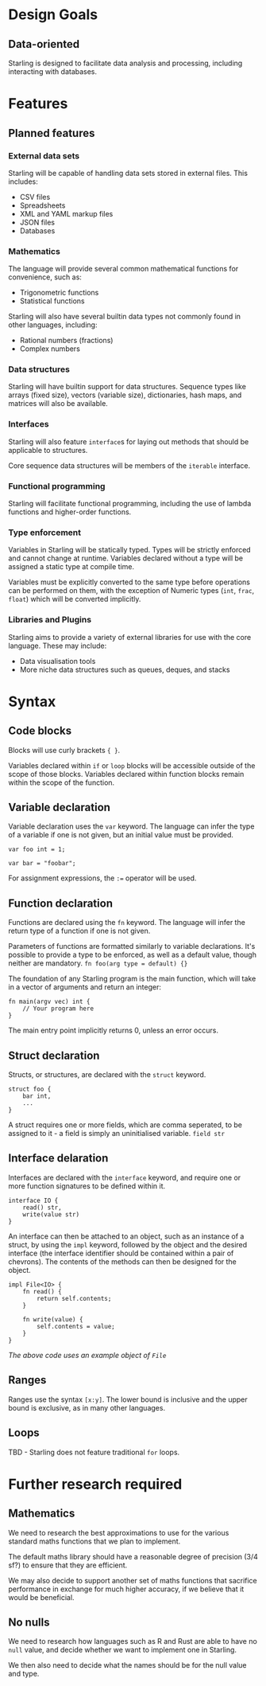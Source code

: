 # Design Goals

## Data-oriented
Starling is designed to facilitate data analysis and processing, including interacting with databases.

# Features

## Planned features

### External data sets
Starling will be capable of handling data sets stored in external files. This includes:
* CSV files
* Spreadsheets
* XML and YAML markup files
* JSON files
* Databases

### Mathematics
The language will provide several common mathematical functions for convenience, such as:
* Trigonometric functions
* Statistical functions

Starling will also have several builtin data types not commonly found in other languages, including:
* Rational numbers (fractions)
* Complex numbers

### Data structures
Starling will have builtin support for data structures.
Sequence types like arrays (fixed size), vectors (variable size), dictionaries, hash maps, and matrices will also be available.

### Interfaces
Starling will also feature `interface`s for laying out methods that should be applicable to structures.

Core sequence data structures will be members of the `iterable` interface.

### Functional programming
Starling will facilitate functional programming, including the use of lambda functions and higher-order functions.

### Type enforcement
Variables in Starling will be statically typed. Types will be strictly enforced and cannot change at runtime. Variables declared without a type will be assigned a static type at compile time.

Variables must be explicitly converted to the same type before operations can be performed on them, with the exception of Numeric types (`int`, `frac`, `float`) which will be converted implicitly.

### Libraries and Plugins
Starling aims to provide a variety of external libraries for use with the core language. These may include:
* Data visualisation tools
* More niche data structures such as queues, deques, and stacks

# Syntax

## Code blocks
Blocks will use curly brackets `{ }`.

Variables declared within `if` or `loop` blocks will be accessible outside of the scope of those blocks. Variables declared within function blocks remain within the scope of the function.

## Variable declaration
Variable declaration uses the `var` keyword. The language can infer the type of a variable if one is not given, but an initial value must be provided.

`var foo int = 1;`

`var bar = "foobar";`

For assignment expressions, the `:=` operator will be used.

## Function declaration
Functions are declared using the `fn` keyword. The language will infer the return type of a function if one is not given.

Parameters of functions are formatted similarly to variable declarations. It's possible to provide a type to be enforced, as well as a default value, though neither are mandatory.
`fn foo(arg type = default) {}`

The foundation of any Starling program is the main function, which will take in a vector of arguments and return an integer:
```
fn main(argv vec) int {
    // Your program here
}
```

The main entry point implicitly returns 0, unless an error occurs.

## Struct declaration
Structs, or structures, are declared with the `struct` keyword.

```
struct foo {
    bar int,
    ...
}
```

A struct requires one or more fields, which are comma seperated, to be assigned to it - a field is simply an uninitialised variable.
`field str`

## Interface delaration
Interfaces are declared with the `interface` keyword, and require one or more function signatures to be defined within it.

```
interface IO {
    read() str,
    write(value str)
}
```

An interface can then be attached to an object, such as an instance of a struct, by using the `impl` keyword, followed by the object and the desired interface (the interface identifier should be contained within a pair of chevrons). The contents of the methods can then be designed for the object.

```
impl File<IO> {
    fn read() {
        return self.contents;
    }

    fn write(value) {
        self.contents = value;
    }
}
```
*The above code uses an example object of `File`*


## Ranges
Ranges use the syntax `[x:y]`. The lower bound is inclusive and the upper bound is exclusive, as in many other languages.

## Loops
TBD - Starling does not feature traditional `for` loops.

# Further research required

## Mathematics

We need to research the best approximations to use for the various standard maths functions that we plan to implement.

The default maths library should have a reasonable degree of precision (3/4 sf?) to ensure that they are efficient.

We may also decide to support another set of maths functions that sacrifice performance in exchange for much higher accuracy, if we believe that it would be beneficial.

## No nulls

We need to research how languages such as R and Rust are able to have no `null` value, and decide whether we want to implement one in Starling.

We then also need to decide what the names should be for the null value and type.
